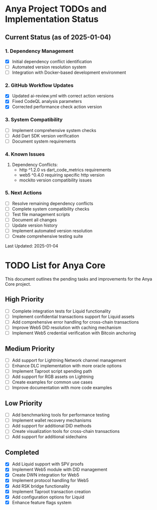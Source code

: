 # Anya Project TODOs and Implementation Status

## Current Status (as of 2025-01-04)

### 1. Dependency Management
- [x] Initial dependency conflict identification
- [ ] Automated version resolution system
- [ ] Integration with Docker-based development environment

### 2. GitHub Workflow Updates
- [x] Updated ai-review.yml with correct action versions
- [x] Fixed CodeQL analysis parameters
- [x] Corrected performance check action version

### 3. System Compatibility
- [ ] Implement comprehensive system checks
- [ ] Add Dart SDK version verification
- [ ] Document system requirements

### 4. Known Issues
1. Dependency Conflicts:
   - http ^1.2.0 vs dart_code_metrics requirements
   - web5 ^0.4.0 requiring specific http version
   - mockito version compatibility issues

### 5. Next Actions
- [ ] Resolve remaining dependency conflicts
- [ ] Complete system compatibility checks
- [ ] Test file management scripts
- [ ] Document all changes
- [ ] Update version history
- [ ] Implement automated version resolution
- [ ] Create comprehensive testing suite

Last Updated: 2025-01-04

# TODO List for Anya Core

This document outlines the pending tasks and improvements for the Anya Core project.

## High Priority

- [ ] Complete integration tests for Liquid functionality
- [ ] Implement confidential transactions support for Liquid assets
- [ ] Add comprehensive error handling for cross-chain transactions
- [ ] Improve Web5 DID resolution with caching mechanism
- [ ] Implement Web5 credential verification with Bitcoin anchoring

## Medium Priority

- [ ] Add support for Lightning Network channel management
- [ ] Enhance DLC implementation with more oracle options
- [ ] Implement Taproot script spending path
- [ ] Add support for RGB assets on Lightning
- [ ] Create examples for common use cases
- [ ] Improve documentation with more code examples

## Low Priority

- [ ] Add benchmarking tools for performance testing
- [ ] Implement wallet recovery mechanisms
- [ ] Add support for additional DID methods
- [ ] Create visualization tools for cross-chain transactions
- [ ] Add support for additional sidechains

## Completed

- [x] Add Liquid support with SPV proofs
- [x] Implement Web5 module with DID management
- [x] Create DWN integration for Web5
- [x] Implement protocol handling for Web5
- [x] Add RSK bridge functionality
- [x] Implement Taproot transaction creation
- [x] Add configuration options for Liquid
- [x] Enhance feature flags system
